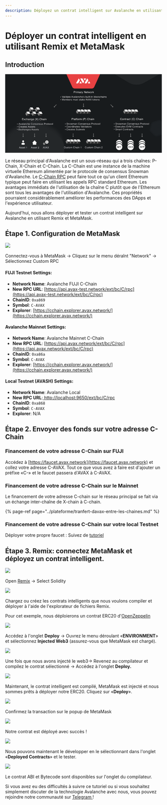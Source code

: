 ```yaml
---
description: Déployez un contrat intelligent sur Avalanche en utilisant Remix et MetaMask
---
```


# Déployer un contrat intelligent en utilisant Remix et MetaMask

## Introduction

![](../../.gitbook/assets/image%20%2821%29.png)

Le réseau principal d'Avalanche est un sous-réseau qui a trois chaînes: P-Chain, X-Chain et C-Chain. La C-Chain est une instance de la machine virtuelle Ethereum alimentée par le protocole de consensus Snowman d'Avalanche. Le [C-Chain RPC](../../apis/evm-api-c-chain.md) peut faire tout ce qu'un client Ethereum typique peut faire en utilisant les appels RPC standard Ethereum. Les avantages immédiats de l'utilisation de la chaîne C plutôt que de l'Ethereum sont tous les avantages de l'utilisation d'Avalanche. Ces propriétés pourraient considérablement améliorer les performances des DApps et l'expérience utilisateur. 

Aujourd'hui, nous allons déployer et tester un contrat intelligent sur Avalanche en utilisant Remix et MetaMask.

## Étape 1. Configuration de MetaMask

![](https://miro.medium.com/max/453/0*3wdArqew_oibq-V5)

Connectez-vous à MetaMask -&gt; Cliquez sur le menu déralnt "Network" -&gt; Sélectionnez Custom RPC

#### **FUJI Testnet Settings:**

* **Network Name**: Avalanche FUJI C-Chain
* **New RPC URL**: [https://api.avax-test.network/ext/bc/C/rpc](https://api.avax-test.network/ext/bc/C/rpc)
* **ChainID**: `0xa869`
* **Symbol**: `C-AVAX`
* **Explorer**: [https://cchain.explorer.avax.network/](https://cchain.explorer.avax.network/)

#### **Avalanche Mainnet Settings:**

* **Network Name**: Avalanche Mainnet C-Chain
* **New RPC URL**: [https://api.avax.network/ext/bc/C/rpc](https://api.avax.network/ext/bc/C/rpc) 
* **ChainID**: `0xa86a`
* **Symbol**: `C-AVAX`
* **Explorer**: [https://cchain.explorer.avax.network/](https://cchain.explorer.avax.network/)

#### **Local Testnet \(AVASH\) Settings:**

* **Network Name**: Avalanche Local
* **New RPC URL**:[ ](http://localhost:9650/ext/bc/C/rpc)[http://localhost:9650/ext/bc/C/rpc](http://localhost:9650/ext/bc/C/rpc)
* **ChainID**: `0xa868`
* **Symbol**: `C-AVAX`
* **Explorer**: N/A



## Étape 2. Envoyer des fonds sur votre adresse C-Chain

### Financement de votre adresse C-Chain sur FUJI

Accédez à [https://faucet.avax.network](https://faucet.avax.network) et collez votre adresse C-AVAX. Tout ce que vous avez à faire est d'ajouter un préfixe «C-» et le faucet passera d'AVAX à C-AVAX.

### Financement de votre adresse C-Chain sur le Mainnet

Le financement de votre adresse C-chain sur le réseau principal se fait via un échange inter-chaîne de X-chain à C-chain. 

{% page-ref page="../plateforme/tranfert-davax-entre-les-chaines.md" %}

### Financement de votre adresse C-Chain sur votre local Testnet

Déployer votre propre faucet : Suivez de [tutoriel](https://medium.com/avalabs/the-ava-platform-tools-pt-2-the-ava-faucet-48f28da57146)

## Étape 3. Remix: connectez MetaMask et déployez un contrat intelligent.

![](https://miro.medium.com/max/1600/0*Z2yi7M6tKT0LDlUI)

Open [Remix](https://remix.ethereum.org/) -&gt; Select Solidity

![](https://miro.medium.com/max/1600/0*8Y30-AH9TnRDjLdU)

Chargez ou créez les contrats intelligents que nous voulons compiler et déployer à l'aide de l'explorateur de fichiers Remix.

Pour cet exemple, nous déploierons un contrat ERC20 d'[OpenZeppelin](https://openzeppelin.com/contracts/)

![](https://miro.medium.com/max/1600/0*iEYJ1S-aIPM-rHki)

Accédez à l'onglet **Deploy** -&gt; Ouvrez le menu déroulant «**ENVIRONMENT**» et sélectionnez **Injected Web3** \(assurez-vous que MetaMask est chargé\).

![](https://miro.medium.com/max/1600/0*DqQ4vmMkvT82sN1p)

Une fois que nous avons injecté le web3-&gt; Revenez au compilateur et compilez le contrat sélectionné -&gt; Accédez à l'onglet **Deploy.**

![](https://miro.medium.com/max/1600/0*DqQ4vmMkvT82sN1p)

Maintenant, le contrat intelligent est compilé, MetaMask est injecté et nous sommes prêts à déployer notre ERC20. Cliquez sur «**Deploy**».

![](https://miro.medium.com/max/1600/0*w_Srnio75USlvleO)

Confirmez la transaction sur le popup de MetaMask 

![](https://miro.medium.com/max/1531/0*KCe7A0rsySJVNvQl)

Notre contrat est déployé avec succès !

![](https://miro.medium.com/max/1923/1*l30noG1as7LEVQWMVFolUg.png)

Nous pouvons maintenant le développer en le sélectionnant dans l'onglet «**Deployed Contracts**» et le tester.

![](https://miro.medium.com/max/455/0*7XIuWqBlzLEgeSzC)

Le contrat ABI et Bytecode sont disponibles sur l'onglet du compilateur.

Si vous avez eu des difficultés à suivre ce tutoriel ou si vous souhaitez simplement discuter de la technologie Avalanche avec nous, vous pouvez rejoindre notre communauté sur [Telegram ](https://t.me/Avalanche_fr)!

